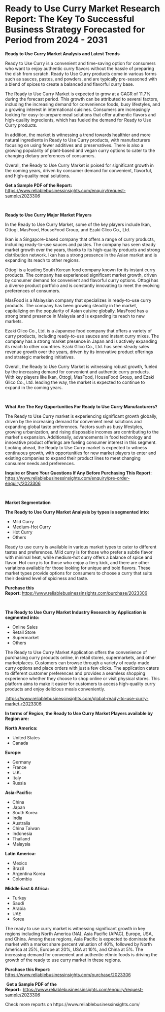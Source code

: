 <p><h1>Ready to Use Curry Market Research Report: The Key To Successful Business Strategy Forecasted for Period from 2024 - 2031</h1></p><p><strong>Ready to Use Curry Market Analysis and Latest Trends</strong></p>
<p><p>Ready to Use Curry is a convenient and time-saving option for consumers who want to enjoy authentic curry flavors without the hassle of preparing the dish from scratch. Ready to Use Curry products come in various forms such as sauces, pastes, and powders, and are typically pre-seasoned with a blend of spices to create a balanced and flavorful curry base.</p><p>The Ready to Use Curry Market is expected to grow at a CAGR of 11.7% during the forecast period. This growth can be attributed to several factors, including the increasing demand for convenience foods, busy lifestyles, and a growing interest in international cuisines. Consumers are increasingly looking for easy-to-prepare meal solutions that offer authentic flavors and high-quality ingredients, which has fueled the demand for Ready to Use Curry products.</p><p>In addition, the market is witnessing a trend towards healthier and more natural ingredients in Ready to Use Curry products, with manufacturers focusing on using fewer additives and preservatives. There is also a growing popularity of plant-based and vegan curry options to cater to the changing dietary preferences of consumers.</p><p>Overall, the Ready to Use Curry Market is poised for significant growth in the coming years, driven by consumer demand for convenient, flavorful, and high-quality meal solutions.</p></p>
<p><strong>Get a Sample PDF of the Report:&nbsp;</strong> <a href="https://www.reliablebusinessinsights.com/enquiry/request-sample/2023306">https://www.reliablebusinessinsights.com/enquiry/request-sample/2023306</a></p>
<p>&nbsp;</p>
<p><strong>Ready to Use Curry Major Market Players</strong></p>
<p><p>In the Ready to Use Curry Market, some of the key players include Ikan, Ottogi, MasFood, HouseFood Group, and Ezaki Glico Co., Ltd. </p><p>Ikan is a Singapore-based company that offers a range of curry products, including ready-to-use sauces and pastes. The company has seen steady market growth over the years, thanks to its high-quality products and strong distribution network. Ikan has a strong presence in the Asian market and is expanding its reach to other regions.</p><p>Ottogi is a leading South Korean food company known for its instant curry products. The company has experienced significant market growth, driven by consumer demand for convenient and flavorful curry options. Ottogi has a diverse product portfolio and is constantly innovating to meet the evolving preferences of consumers.</p><p>MasFood is a Malaysian company that specializes in ready-to-use curry products. The company has been growing steadily in the market, capitalizing on the popularity of Asian cuisine globally. MasFood has a strong brand presence in Malaysia and is expanding its reach to new markets.</p><p>Ezaki Glico Co., Ltd. is a Japanese food company that offers a variety of curry products, including ready-to-use sauces and instant curry mixes. The company has a strong market presence in Japan and is actively expanding its reach to other countries. Ezaki Glico Co., Ltd. has seen steady sales revenue growth over the years, driven by its innovative product offerings and strategic marketing initiatives.</p><p>Overall, the Ready to Use Curry Market is witnessing robust growth, fueled by the increasing demand for convenient and authentic curry products. With key players like Ikan, Ottogi, MasFood, HouseFood Group, and Ezaki Glico Co., Ltd. leading the way, the market is expected to continue to expand in the coming years.</p></p>
<p>&nbsp;</p>
<p><strong>What Are The Key Opportunities For Ready to Use Curry Manufacturers?</strong></p>
<p><p>The Ready to Use Curry market is experiencing significant growth globally, driven by the increasing demand for convenient meal solutions and expanding global taste preferences. Factors such as busy lifestyles, growing urbanization, and rising disposable incomes are contributing to the market's expansion. Additionally, advancements in food technology and innovative product offerings are fueling consumer interest in this segment. Looking ahead, the Ready to Use Curry market is expected to witness continuous growth, with opportunities for new market players to enter and existing companies to expand their product lines to meet changing consumer needs and preferences.</p></p>
<p><strong>Inquire or Share Your Questions If Any Before Purchasing This Report:</strong> <a href="https://www.reliablebusinessinsights.com/enquiry/pre-order-enquiry/2023306">https://www.reliablebusinessinsights.com/enquiry/pre-order-enquiry/2023306</a></p>
<p>&nbsp;</p>
<p><strong>Market Segmentation</strong></p>
<p><strong>The Ready to Use Curry Market Analysis by types is segmented into:</strong></p>
<p><ul><li>Mild Curry</li><li>Medium-Hot Curry</li><li>Hot Curry</li><li>Others</li></ul></p>
<p><p>Ready to use curry is available in various market types to cater to different tastes and preferences. Mild curry is for those who prefer a subtle flavor with minimal heat, while medium-hot curry offers a balance of spice and flavor. Hot curry is for those who enjoy a fiery kick, and there are other variations available for those looking for unique and bold flavors. These market types provide options for consumers to choose a curry that suits their desired level of spiciness and taste.</p></p>
<p><strong>Purchase this Report:&nbsp;</strong><a href="https://www.reliablebusinessinsights.com/purchase/2023306">https://www.reliablebusinessinsights.com/purchase/2023306</a></p>
<p>&nbsp;</p>
<p><strong>The Ready to Use Curry Market Industry Research by Application is segmented into:</strong></p>
<p><ul><li>Online Sales</li><li>Retail Store</li><li>Supermarket</li><li>Others</li></ul></p>
<p><p>The Ready to Use Curry Market Application offers the convenience of purchasing curry products online, in retail stores, supermarkets, and other marketplaces. Customers can browse through a variety of ready-made curry options and place orders with just a few clicks. The application caters to different customer preferences and provides a seamless shopping experience whether they choose to shop online or visit physical stores. This platform aims to make it easier for customers to access high-quality curry products and enjoy delicious meals conveniently.</p></p>
<p><a href="https://www.reliablebusinessinsights.com/global-ready-to-use-curry-market-r2023306">&nbsp;https://www.reliablebusinessinsights.com/global-ready-to-use-curry-market-r2023306</a></p>
<p><strong>In terms of Region, the Ready to Use Curry Market Players available by Region are:</strong></p>
<p>
    <p> <strong> North America: </strong>
        <ul>
            <li>United States</li>
            <li>Canada</li>
        </ul>
        </p> 
    <p> <strong> Europe: </strong>
        <ul>
            <li>Germany</li>
            <li>France</li>
            <li>U.K.</li>
            <li>Italy</li>
            <li>Russia</li>
        </ul>
        </p> 
    <p> <strong> Asia-Pacific: </strong>
        <ul>
            <li>China</li>
            <li>Japan</li>
            <li>South Korea</li>
            <li>India</li>
            <li>Australia</li>
            <li>China Taiwan</li>
            <li>Indonesia</li>
            <li>Thailand</li>
            <li>Malaysia</li>
        </ul>
        </p> 
    <p> <strong> Latin America: </strong>
        <ul>
            <li>Mexico</li>
            <li>Brazil</li>
            <li>Argentina Korea</li>
            <li>Colombia</li>
        </ul>
        </p> 
    <p> <strong> Middle East & Africa: </strong>
        <ul>
            <li>Turkey</li>
            <li>Saudi</li>
            <li>Arabia</li>
            <li>UAE</li>
            <li>Korea</li>
        </ul>
    </p>
    </p>
<p><p>The ready to use curry market is witnessing significant growth in key regions including North America (NA), Asia Pacific (APAC), Europe, USA, and China. Among these regions, Asia Pacific is expected to dominate the market with a market share percent valuation of 40%, followed by North America at 25%, Europe at 20%, USA at 10%, and China at 5%. The increasing demand for convenient and authentic ethnic foods is driving the growth of the ready to use curry market in these regions.</p></p>
<p><strong>Purchase this Report: </strong><a href="https://www.reliablebusinessinsights.com/purchase/2023306">https://www.reliablebusinessinsights.com/purchase/2023306</a></p>
<p>&nbsp;<strong>Get a Sample PDF of the Report:&nbsp;&nbsp;</strong><a href="https://www.reliablebusinessinsights.com/enquiry/request-sample/2023306">https://www.reliablebusinessinsights.com/enquiry/request-sample/2023306</a></p>
<p><strong></strong></p>
<p>Check more reports on https://www.reliablebusinessinsights.com/</p>